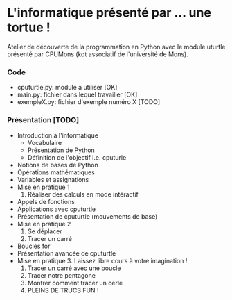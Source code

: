# L'informatique présenté par ... une tortue !
Atelier de découverte de la programmation en Python avec le module uturtle présenté par CPUMons (kot associatif de l'université de Mons).

### Code
- cputurtle.py: module à utiliser [OK]
- main.py: fichier dans lequel travailler [OK]
- exempleX.py: fichier d'exemple numéro X [TODO]

### Présentation [TODO]
- Introduction à l'informatique
  - Vocabulaire
  - Présentation de Python
  - Définition de l'objectif i.e. cputurle
 - Notions de bases de Python
  - Opérations mathématiques
  - Variables et assignations
  - Mise en pratique 1
    1. Réaliser des calculs en mode intéractif
  - Appels de fonctions
 - Applications avec cputurtle
  - Présentation de cputurtle (mouvements de base)
  - Mise en pratique 2
    1. Se déplacer
    2. Tracer un carré
  - Boucles for
  - Présentation avancée de cputurtle
  - Mise en pratique 3. Laissez libre cours à votre imagination !
    1. Tracer un carré avec une boucle
    2. Tracer notre pentagone
    3. Montrer comment tracer un cerle
    4. PLEINS DE TRUCS FUN !
    
  
